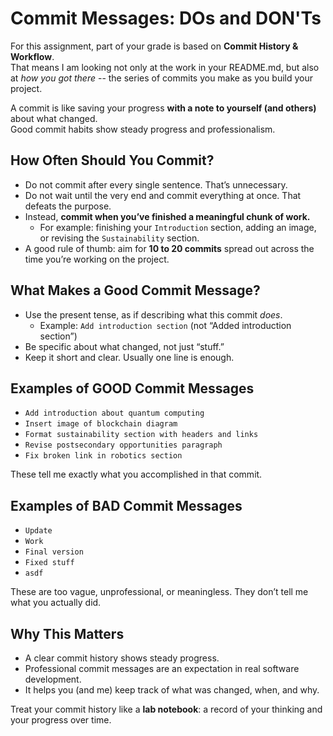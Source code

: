# Commit Messages: DOs and DON'Ts

For this assignment, part of your grade is based on **Commit History & Workflow**.  
That means I am looking not only at the work in your README.md, but also at *how you got there* -- the series of commits you make as you build your project.

A commit is like saving your progress **with a note to yourself (and others)** about what changed.  
Good commit habits show steady progress and professionalism.  

## How Often Should You Commit?  
- Do not commit after every single sentence. That’s unnecessary.  
- Do not wait until the very end and commit everything at once. That defeats the purpose.  
- Instead, **commit when you’ve finished a meaningful chunk of work.**  
  - For example: finishing your `Introduction` section, adding an image, or revising the `Sustainability` section.  
- A good rule of thumb: aim for **10 to 20 commits** spread out across the time you’re working on the project.  

## What Makes a Good Commit Message?  
- Use the present tense, as if describing what this commit *does*.  
  - Example: `Add introduction section` (not “Added introduction section”)  
- Be specific about what changed, not just “stuff.”  
- Keep it short and clear. Usually one line is enough.  

## Examples of GOOD Commit Messages  
- `Add introduction about quantum computing`  
- `Insert image of blockchain diagram`  
- `Format sustainability section with headers and links`  
- `Revise postsecondary opportunities paragraph`  
- `Fix broken link in robotics section`  

These tell me exactly what you accomplished in that commit.  

## Examples of BAD Commit Messages  
- `Update`  
- `Work`  
- `Final version`  
- `Fixed stuff`  
- `asdf`  

These are too vague, unprofessional, or meaningless. They don’t tell me what you actually did.  

## Why This Matters  
- A clear commit history shows steady progress.  
- Professional commit messages are an expectation in real software development.  
- It helps you (and me) keep track of what was changed, when, and why.  

Treat your commit history like a **lab notebook**: a record of your thinking and your progress over time.  

